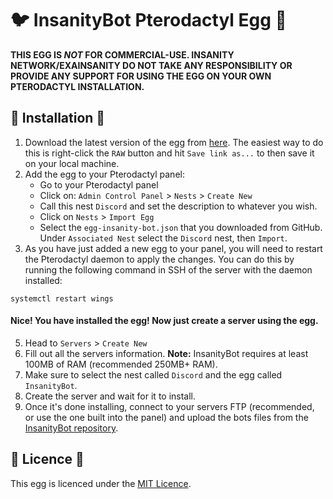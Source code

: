 # :bird: InsanityBot Pterodactyl Egg :egg:
**THIS EGG IS *NOT* FOR COMMERCIAL-USE. INSANITY NETWORK/EXAINSANITY DO NOT TAKE ANY RESPONSIBILITY OR PROVIDE ANY SUPPORT FOR USING THE EGG ON YOUR OWN PTERODACTYL INSTALLATION.**

## :wrench: Installation :hammer:
1. Download the latest version of the egg from [here](https://github.com/InsanityNetwork/eggs/blob/master/egg-insanity-bot.json). The easiest way to do this is right-click the `RAW` button and hit `Save link as...` to then save it on your local machine.
2. Add the egg to your Pterodactyl panel:
    * Go to your Pterodactyl panel
    * Click on: `Admin Control Panel` > `Nests` > `Create New`
    * Call this nest `Discord` and set the description to whatever you wish.
    * Click on `Nests` > `Import Egg`
    * Select the `egg-insanity-bot.json` that you downloaded from GitHub. Under `Associated Nest` select the `Discord` nest, then `Import`.
3. As you have just added a new egg to your panel, you will need to restart the Pterodactyl daemon to apply the changes. You can do this by running the following command in SSH of the server with the daemon installed:
```
systemctl restart wings
```
#### Nice! You have installed the egg! Now just create a server using the egg.
5. Head to `Servers` > `Create New`
6. Fill out all the servers information. **Note:** InsanityBot requires at least 100MB of RAM (recommended 250MB+ RAM).
7. Make sure to select the nest called `Discord` and the egg called `InsanityBot`.
9. Create the server and wait for it to install.
10. Once it's done installing, connect to your servers FTP (recommended, or use the one built into the panel) and upload the bots files from the [InsanityBot repository](https://github.com/InsanityNetwork/InsanityBot).

## :scroll: Licence :scroll:
This egg is licenced under the [MIT Licence](https://github.com/InsanityNetwork/eggs/blob/master/LICENSE).
